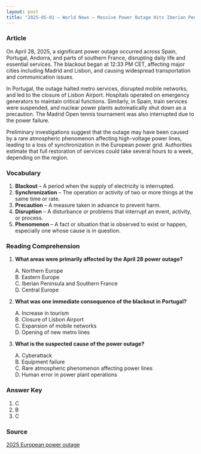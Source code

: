 ```yaml
---
layout: post
title: "2025-05-01 – World News – Massive Power Outage Hits Iberian Peninsula"
---
```


### Article

On April 28, 2025, a significant power outage occurred across Spain, Portugal, Andorra, and parts of southern France, disrupting daily life and essential services. The blackout began at 12:33 PM CET, affecting major cities including Madrid and Lisbon, and causing widespread transportation and communication issues.

In Portugal, the outage halted metro services, disrupted mobile networks, and led to the closure of Lisbon Airport. Hospitals operated on emergency generators to maintain critical functions. Similarly, in Spain, train services were suspended, and nuclear power plants automatically shut down as a precaution. The Madrid Open tennis tournament was also interrupted due to the power failure.​

Preliminary investigations suggest that the outage may have been caused by a rare atmospheric phenomenon affecting high-voltage power lines, leading to a loss of synchronization in the European power grid. Authorities estimate that full restoration of services could take several hours to a week, depending on the region.​
<!-- split -->
### Vocabulary

1. **Blackout** – A period when the supply of electricity is interrupted.
2. **Synchronization** – The operation or activity of two or more things at the same time or rate.
3. **Precaution** – A measure taken in advance to prevent harm.
4. **Disruption** – A disturbance or problems that interrupt an event, activity, or process.
5. **Phenomenon** – A fact or situation that is observed to exist or happen, especially one whose cause is in question.​
    
<!-- split -->
### Reading Comprehension

1. **What areas were primarily affected by the April 28 power outage?**
    
    A. Northern Europe  
    B. Eastern Europe  
    C. Iberian Peninsula and Southern France  
    D. Central Europe  
    
3. **What was one immediate consequence of the blackout in Portugal?**
    
    A. Increase in tourism  
    B. Closure of Lisbon Airport  
    C. Expansion of mobile networks  
    D. Opening of new metro lines  
    
5. **What is the suspected cause of the power outage?**
    
    A. Cyberattack  
    B. Equipment failure  
    C. Rare atmospheric phenomenon affecting power lines  
    D. Human error in power plant operations  

<!-- split -->
### Answer Key

1. C
2. B
3. C

<!-- split -->
### Source

[2025 European power outage](https://en.wikipedia.org/wiki/2025_European_power_outage)
